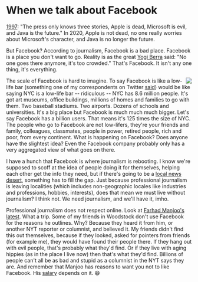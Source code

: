 # When we talk about Facebook
<a href="http://scripting.com/davenet/1997/04/05/HailThis.html#2">1997</a>: "The press only knows three stories, Apple is dead, Microsoft is evil, and Java is the future." In 2020, Apple is not dead, no one really worries about Microsoft's character, and Java is no longer the future. 

But Facebook? According to journalism, Facebook is a bad place. Facebook is a place you don't want to go. Reality is as the great <a href="https://www.brainyquote.com/quotes/yogi_berra_100418">Yogi Berra</a> said: "No one goes there anymore, it's too crowded." That's Facebook. It isn't any one thing, it's everything. 

<img src="http://scripting.com/images/2020/01/03/boggle.png" border="0" align="right">The scale of Facebook is hard to imagine. To say Facebook is like a low-life bar (something one of my correspondents on Twitter <a href="https://twitter.com/olivermarks/status/1213146774996541440">said</a>) would be like saying NYC is a low-life bar -- ridiculous -- NYC has 8.6 million people. It's got art museums, office buildings, millions of homes and families to go with them. Two baseball stadiums. Two airports. Dozens of schools and universities. It's a big place but Facebook is much much much bigger. Let's say Facebook has a billion users. That means it's 125 times the size of NYC. The people who go to Facebook are not low-lifers, they're your friends and family, colleagues, classmates, people in power, retired people, rich and poor, from every continent. What is happening on Facebook? Does anyone have the slightest idea? Even the Facebook company probably only has a very aggregated view of what goes on there. 

I have a hunch that Facebook is where journalism is rebooting. I know we're supposed to scoff at the idea of people doing it for themselves, helping each other get the info they need, but if there's going to be a <a href="https://www.cjr.org/local_news/american-news-deserts-donuts-local.php">local news desert</a>, something has to fill the gap. Just because professional journalism is leaving localities (which includes non-geographic locales like industries and professions, hobbies, interests), does that mean we must live without journalism? I think not. We need journalism, and we'll have it, imho.

Professional journalism does not respect online. Look at <a href="https://www.nytimes.com/2020/01/01/opinion/social-media-2020.html">Farhad Manjoo's latest</a>. What a trip. Some of my friends in Woodstock don't use Facebook for the reasons he outlines. Why? Because they heard it from him, or another NYT reporter or columnist, and believed it. My friends didn't find this out themselves, because if they looked, asked for pointers from friends (for example me), they would have found their people there. If they hang out with evil people, that's probably what they'd find. Or if they live with aging hippies (as in the place I live now) then that's what they'd find. Billions of people can't all be as bad and stupid as a columnist in the NYT says they are. And remember that Manjoo has reasons to want you not to like Facebook. His <a href="https://www.goodreads.com/quotes/21810-it-is-difficult-to-get-a-man-to-understand-something">salary</a> depends on it. :smile:

